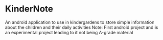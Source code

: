 # KinderNote

An android application to use in kindergardens to store simple information about the children and their daily activities
Note: First android project and is an experimental project leading to it not being A-grade material 
